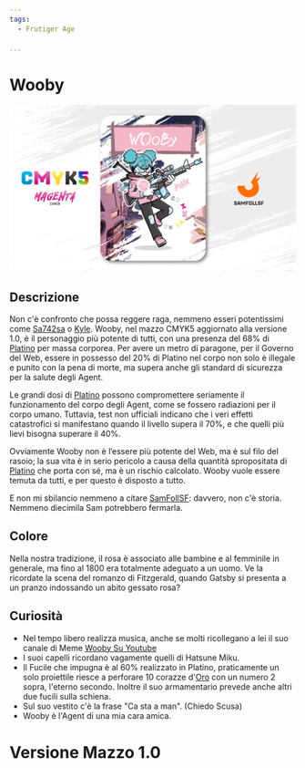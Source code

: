 ```yaml
---
tags:
  - Frutiger Age

...
```


# Wooby

![wooby](../eg/M/wooby.jpg)

## Descrizione

Non c'è confronto che possa reggere raga, nemmeno esseri potentissimi come [Sa742sa](../Remix/sa742sa.md) o [Kyle](../Remix/metal.md). Wooby, nel mazzo CMYK5 aggiornato alla versione 1.0, è il personaggio più potente di tutti, con una presenza del 68% di [Platino](../Remix/metal.md) per massa corporea. Per avere un metro di paragone, per il Governo del Web, essere in possesso del 20% di Platino nel corpo non solo è illegale e punito con la pena di morte, ma supera anche gli standard di sicurezza per la salute degli Agent.

Le grandi dosi di [Platino](../Remix/metal.md) possono compromettere seriamente il funzionamento del corpo degli Agent, come se fossero radiazioni per il corpo umano. Tuttavia, test non ufficiali indicano che i veri effetti catastrofici si manifestano quando il livello supera il 70%, e che quelli più lievi bisogna superare il 40%.

Ovviamente Wooby non è l’essere più potente del Web, ma è sul filo del rasoio; la sua vita è in serio pericolo a causa della quantità spropositata di [Platino](../Remix/metal.md) che porta con sé, ma è un rischio calcolato. Wooby vuole essere temuta da tutti, e per questo è disposto a tutto.

E non mi sbilancio nemmeno a citare [SamFollSF](../Remix/samfollsf.md): davvero, non c'è storia. Nemmeno diecimila Sam potrebbero fermarla.

## Colore

Nella nostra tradizione, il rosa è associato alle bambine e al femminile in generale, ma fino al 1800 era totalmente adeguato a un uomo. Ve la ricordate la scena del romanzo di Fitzgerald, quando Gatsby si presenta a un pranzo indossando un abito gessato rosa?

## Curiosità

- Nel tempo libero realizza musica, anche se molti ricollegano a lei il suo canale di Meme [Wooby Su Youtube](https://youtube.com/@woobyy?si=jZlcarKuP-C4F_aU)
- I suoi capelli ricordano vagamente quelli di Hatsune Miku.
- Il Fucile che impugna è al 60% realizzato in Platino, praticamente un solo proiettile riesce a perforare 10 corazze d'[Oro](../Remix/metal.md) con un numero 2 sopra, l'eterno secondo. Inoltre il suo armamentario prevede anche altri due fucili sulla schiena.
- Sul suo vestito c'è la frase "Ca sta a man". (Chiedo Scusa)
- Wooby è l'Agent di una mia cara amica.

# Versione Mazzo 1.0